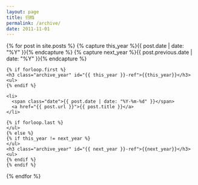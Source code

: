 ```yaml
---
layout: page
title: 归档
permalink: /archive/
date: 2011-11-01
---
```

<div class="archives">
  {% for post in site.posts  %}
    {% capture this_year %}{{ post.date | date: "%Y" }}{% endcapture %}
    {% capture next_year %}{{ post.previous.date | date: "%Y" }}{% endcapture %}

    {% if forloop.first %}
    <h3 class="archive_year" id="{{ this_year }}-ref">{{this_year}}</h3>
    <ul>
    {% endif %}

    <li>
      <span class="date">{{ post.date | date: "%Y-%m-%d" }}</span>
      <a href="{{ post.url }}">{{ post.title }}</a>
    </li>

    {% if forloop.last %}
    </ul>
    {% else %}
    {% if this_year != next_year %}
    </ul>
    <h3 class="archive_year" id="{{ next_year }}-ref">{{next_year}}</h3>
    <ul>
    {% endif %}
    {% endif %}
  {% endfor %}
</div>